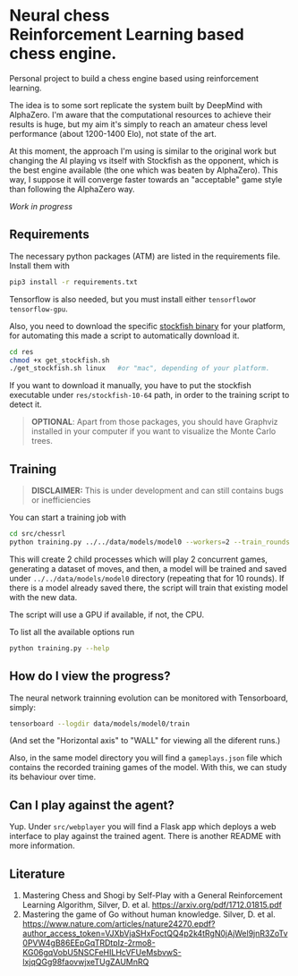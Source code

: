 # Neural chess <br> Reinforcement Learning based chess engine.

Personal project to build a chess engine based using reinforcement learning.

The idea is to some sort replicate the system built by DeepMind with AlphaZero. I'm
aware that the computational resources to achieve their results is huge, but my aim
it's simply to reach an amateur chess level performance (about 1200-1400 Elo), not
state of the art.

At this moment, the approach I'm using is similar to the original work but changing
the AI playing vs itself with Stockfish as the opponent, which is the best engine
available (the one which was beaten by AlphaZero). This way, I suppose it will
converge faster towards an "acceptable" game style than following the AlphaZero way.

*Work in progress*

## Requirements
The necessary python packages (ATM) are listed in the requirements file.
Install them with

```bash
pip3 install -r requirements.txt
```

Tensorflow is also needed, but you must install either `tensorflow`or `tensorflow-gpu`.

Also, you need to download the specific 
[stockfish binary](https://stockfishchess.org/download/) for your platform,
for automating this made a script to automatically download it.

```bash
cd res
chmod +x get_stockfish.sh
./get_stockfish.sh linux   #or "mac", depending of your platform. 
```
If you want to download it manually, you have to put the stockfish executable under `res/stockfish-10-64` path, in order to the training script to detect it.

>**OPTIONAL**: Apart from those packages, you should have Graphviz installed in your computer if
you want to visualize the Monte Carlo trees.

## Training
> **DISCLAIMER:** This is under development and can still contains bugs or  inefficiencies

You can start a training job with

```bash
cd src/chessrl
python training.py ../../data/models/model0 --workers=2 --train_rounds 10
```
This will create 2 child processes which will play 2 concurrent games, generating a dataset of moves, and then, a model will be trained and saved under `../../data/models/model0` 
directory (repeating that for 10 rounds). If there is a model already saved there, 
the script will train that existing model with the new data.

The script will use a GPU if available, if not, the CPU.

To list all the available options run

```bash
python training.py --help
```

## How do I view the progress?

The neural network trainning evolution can be monitored with Tensorboard, simply:

```bash
tensorboard --logdir data/models/model0/train
```
(And set the "Horizontal axis" to "WALL" for viewing all the diferent runs.)

Also, in the same model directory you will find a `gameplays.json` file which
contains the recorded training games of the model. With this, we can study its
behaviour over time.

## Can I play against the agent?

Yup. Under `src/webplayer` you will find a Flask app which deploys a web interface to play against the trained agent. There is another README with more information.


## Literature

1. Mastering Chess and Shogi by Self-Play with a General Reinforcement Learning
   Algorithm, Silver, D. et al. https://arxiv.org/pdf/1712.01815.pdf
2. Mastering the game of Go without human knowledge. Silver, D. et al. https://www.nature.com/articles/nature24270.epdf?author_access_token=VJXbVjaSHxFoctQQ4p2k4tRgN0jAjWel9jnR3ZoTv0PVW4gB86EEpGqTRDtpIz-2rmo8-KG06gqVobU5NSCFeHILHcVFUeMsbvwS-lxjqQGg98faovwjxeTUgZAUMnRQ

